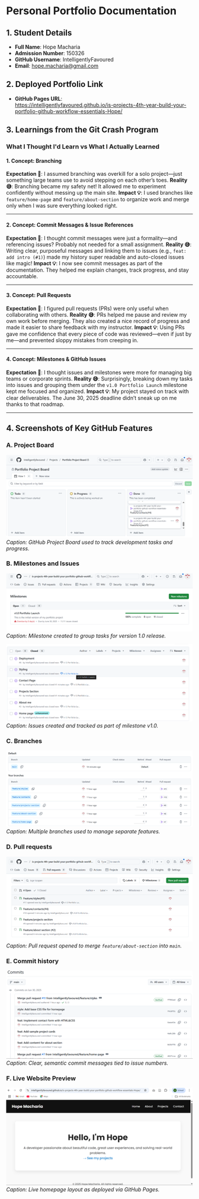 # Personal Portfolio Documentation

## 1. Student Details

- **Full Name**: Hope Macharia  
- **Admission Number**: 150326
- **GitHub Username**: IntelligentlyFavoured  
- **Email**: hope.macharia@gmail.com  

## 2. Deployed Portfolio Link

- **GitHub Pages URL**:  
https://intelligentlyfavoured.github.io/is-projects-4th-year-build-your-portfolio-github-workflow-essentials-Hope/

## 3. Learnings from the Git Crash Program

### What I Thought I'd Learn vs What I Actually Learned

#### 1. Concept: Branching

**Expectation 👀**: I assumed branching was overkill for a solo project—just something large teams use to avoid stepping on each other’s toes.
**Reality 😅**: Branching became my safety net! It allowed me to experiment confidently without messing up the main site.
**Impact 💡**: I used branches like `feature/home-page` and `feature/about-section` to organize work and merge only when I was sure everything looked right.

---

#### 2. Concept: Commit Messages & Issue References

**Expectation 👀**: I thought commit messages were just a formality—and referencing issues? Probably not needed for a small assignment.
**Reality 😅**: Writing clear, purposeful messages and linking them to issues (e.g., `feat: add intro (#1)`) made my history super readable and auto-closed issues like magic!
**Impact 💡**: I now see commit messages as part of the documentation. They helped me explain changes, track progress, and stay accountable.

---

#### 3. Concept: Pull Requests

**Expectation 👀**: I figured pull requests (PRs) were only useful when collaborating with others.
**Reality 😅**: PRs helped me pause and review my own work before merging. They also created a nice record of progress and made it easier to share feedback with my instructor.
**Impact 💡**: Using PRs gave me confidence that every piece of code was reviewed—even if just by me—and prevented sloppy mistakes from creeping in.

---

#### 4. Concept: Milestones & GitHub Issues

**Expectation 👀**: I thought issues and milestones were more for managing big teams or corporate sprints.
**Reality 😅**: Surprisingly, breaking down my tasks into issues and grouping them under the `v1.0 Portfolio Launch` milestone kept me focused and organized.
**Impact 💡**: My project stayed on track with clear deliverables. The June 30, 2025 deadline didn’t sneak up on me thanks to that roadmap.

---


## 4. Screenshots of Key GitHub Features

### A. Project Board

![Project Board](assets/project-board.png)  
*Caption: GitHub Project Board used to track development tasks and progress.*

### B. Milestones and Issues

![Milestone](assets/milestones.png)  
*Caption: Milestone created to group tasks for version 1.0 release.*

![GitHub Issues](assets/issues-list.png)  
*Caption: Issues created and tracked as part of milestone v1.0.*

### C. Branches

![Git Branches](assets/branches.png)  
*Caption: Multiple branches used to manage separate features.*

### D. Pull requests

![Pull Request](assets/pull-requests.png)  
*Caption: Pull request opened to merge `feature/about-section` into `main`.*

### E. Commit history

![Commit History](assets/commit-history.png)  
*Caption: Clear, semantic commit messages tied to issue numbers.*


### F. Live Website Preview

![Deployed Homepage](assets/homepage-preview.png)  
*Caption: Live homepage layout as deployed via GitHub Pages.*












